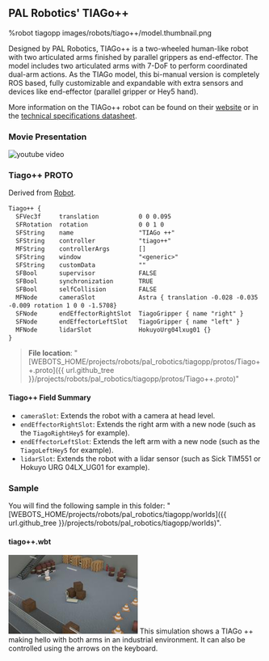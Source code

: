 ## PAL Robotics' TIAGo++

%robot tiagopp images/robots/tiago++/model.thumbnail.png

Designed by PAL Robotics, TIAGo++ is a two-wheeled human-like robot with two articulated arms finished by parallel grippers as end-effector.
The model includes two articulated arms with 7-DoF to perform coordinated dual-arm actions.
As the TIAGo model, this bi-manual version is completely ROS based, fully customizable and expandable with extra sensors and devices like end-effector (parallel gripper or Hey5 hand).

More information on the TIAGo++ robot can be found on their [website](http://blog.pal-robotics.com/tiago-bi-manual-robot-research/) or in the [technical specifications datasheet](https://pal-robotics.com/wp-content/uploads/2022/04/Datasheet_TIAGo.pdf).

### Movie Presentation

![youtube video](https://www.youtube.com/watch?v=2KYpuaREQm0)

### Tiago++ PROTO

Derived from [Robot](../reference/robot.md).
```
Tiago++ {
  SFVec3f     translation           0 0 0.095
  SFRotation  rotation              0 0 1 0
  SFString    name                  "TIAGo ++"
  SFString    controller            "tiago++"
  MFString    controllerArgs        []
  SFString    window                "<generic>"
  SFString    customData            ""
  SFBool      supervisor            FALSE
  SFBool      synchronization       TRUE
  SFBool      selfCollision         FALSE
  MFNode      cameraSlot            Astra { translation -0.028 -0.035 -0.009 rotation 1 0 0 -1.5708}
  SFNode      endEffectorRightSlot  TiagoGripper { name "right" }
  SFNode      endEffectorLeftSlot   TiagoGripper { name "left" }
  MFNode      lidarSlot             HokuyoUrg04lxug01 {}
}
```
> **File location**: "[WEBOTS\_HOME/projects/robots/pal\_robotics/tiagopp/protos/Tiago++.proto]({{ url.github_tree }}/projects/robots/pal_robotics/tiagopp/protos/Tiago++.proto)"

#### Tiago++ Field Summary

- `cameraSlot`: Extends the robot with a camera at head level.
- `endEffectorRightSlot`: Extends the right arm with a new node (such as the `TiagoRightHey5` for example).
- `endEffectorLeftSlot`: Extends the left arm with a new node (such as the `TiagoLeftHey5` for example).
- `lidarSlot`: Extends the robot with a lidar sensor (such as Sick TIM551 or Hokuyo URG 04LX_UG01 for example).

### Sample

You will find the following sample in this folder: "[WEBOTS\_HOME/projects/robots/pal\_robotics/tiagopp/worlds]({{ url.github_tree }}/projects/robots/pal_robotics/tiagopp/worlds)".

#### tiago++.wbt

![tiago++.wbt.png](images/robots/tiago++/tiago++.wbt.thumbnail.jpg) This simulation shows a TIAGo ++ making hello with both arms in an industrial environment.
It can also be controlled using the arrows on the keyboard.
